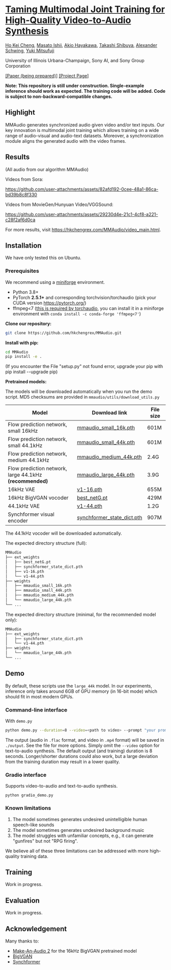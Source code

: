 # [Taming Multimodal Joint Training for High-Quality Video-to-Audio Synthesis](https://hkchengrex.github.io/MMAudio)

[Ho Kei Cheng](https://hkchengrex.github.io/), [Masato Ishii](https://scholar.google.co.jp/citations?user=RRIO1CcAAAAJ), [Akio Hayakawa](https://scholar.google.com/citations?user=sXAjHFIAAAAJ), [Takashi Shibuya](https://scholar.google.com/citations?user=XCRO260AAAAJ), [Alexander Schwing](https://www.alexander-schwing.de/), [Yuki Mitsufuji](https://www.yukimitsufuji.com/)

University of Illinois Urbana-Champaign, Sony AI, and Sony Group Corporation


[[Paper (being prepared)]](https://hkchengrex.github.io/MMAudio) [[Project Page]](https://hkchengrex.github.io/MMAudio)


**Note: This repository is still under construction. Single-example inference should work as expected. The training code will be added. Code is subject to non-backward-compatible changes.**

## Highlight

MMAudio generates synchronized audio given video and/or text inputs.
Our key innovation is multimodal joint training which allows training on a wide range of audio-visual and audio-text datasets.
Moreover, a synchronization module aligns the generated audio with the video frames.


## Results

(All audio from our algorithm MMAudio)

Videos from Sora: 

https://github.com/user-attachments/assets/82afd192-0cee-48a1-86ca-bd39b8c8f330


Videos from MovieGen/Hunyuan Video/VGGSound: 

https://github.com/user-attachments/assets/29230d4e-21c1-4cf8-a221-c28f2af6d0ca

For more results, visit https://hkchengrex.com/MMAudio/video_main.html.

## Installation

We have only tested this on Ubuntu.

### Prerequisites

We recommend using a [miniforge](https://github.com/conda-forge/miniforge) environment.

- Python 3.8+
- PyTorch **2.5.1+** and corresponding torchvision/torchaudio (pick your CUDA version https://pytorch.org/)
- ffmpeg<7 ([this is required by torchaudio](https://pytorch.org/audio/master/installation.html#optional-dependencies), you can install it in a miniforge environment with `conda install -c conda-forge 'ffmpeg<7'`)

**Clone our repository:**

```bash
git clone https://github.com/hkchengrex/MMAudio.git
```

**Install with pip:**

```bash
cd MMAudio
pip install -e .
```

(If you encounter the File "setup.py" not found error, upgrade your pip with pip install --upgrade pip)

**Pretrained models:**

The models will be downloaded automatically when you run the demo script. MD5 checksums are provided in `mmaudio/utils/download_utils.py`

| Model    | Download link | File size |
| -------- | ------- | ------- |
| Flow prediction network, small 16kHz | <a href="https://databank.illinois.edu/datafiles/k6jve/download" download="mmaudio_small_16k.pth">mmaudio_small_16k.pth</a> | 601M |
| Flow prediction network, small 44.1kHz | <a href="https://databank.illinois.edu/datafiles/864ya/download" download="mmaudio_small_44k.pth">mmaudio_small_44k.pth</a> | 601M |
| Flow prediction network, medium 44.1kHz | <a href="https://databank.illinois.edu/datafiles/pa94t/download" download="mmaudio_medium_44k.pth">mmaudio_medium_44k.pth</a> | 2.4G |
| Flow prediction network, large 44.1kHz **(recommended)** | <a href="https://databank.illinois.edu/datafiles/4jx76/download" download="mmaudio_large_44k.pth">mmaudio_large_44k.pth</a> | 3.9G |
| 16kHz VAE | <a href="https://github.com/hkchengrex/MMAudio/releases/download/v0.1/v1-16.pth">v1-16.pth</a> | 655M |
| 16kHz BigVGAN vocoder |<a href="https://github.com/hkchengrex/MMAudio/releases/download/v0.1/best_netG.pt">best_netG.pt</a> | 429M |
| 44.1kHz VAE |<a href="https://github.com/hkchengrex/MMAudio/releases/download/v0.1/v1-44.pth">v1-44.pth</a> | 1.2G | 
| Synchformer visual encoder |<a href="https://github.com/hkchengrex/MMAudio/releases/download/v0.1/synchformer_state_dict.pth">synchformer_state_dict.pth</a> | 907M |

The 44.1kHz vocoder will be downloaded automatically.

The expected directory structure (full):

```bash
MMAudio
├── ext_weights
│   ├── best_netG.pt
│   ├── synchformer_state_dict.pth
│   ├── v1-16.pth
│   └── v1-44.pth
├── weights
│   ├── mmaudio_small_16k.pth
│   ├── mmaudio_small_44k.pth
│   ├── mmaudio_medium_44k.pth
│   └── mmaudio_large_44k.pth
└── ...
```

The expected directory structure (minimal, for the recommended model only):

```bash
MMAudio
├── ext_weights
│   ├── synchformer_state_dict.pth
│   └── v1-44.pth
├── weights
│   └── mmaudio_large_44k.pth
└── ...
```

## Demo

By default, these scripts use the `large_44k` model. 
In our experiments, inference only takes around 6GB of GPU memory (in 16-bit mode) which should fit in most modern GPUs.

### Command-line interface

With `demo.py`
```bash
python demo.py --duration=8 --video=<path to video> --prompt "your prompt" 
```
The output (audio in `.flac` format, and video in `.mp4` format) will be saved in `./output`.
See the file for more options.
Simply omit the `--video` option for text-to-audio synthesis.
The default output (and training) duration is 8 seconds. Longer/shorter durations could also work, but a large deviation from the training duration may result in a lower quality.


### Gradio interface

Supports video-to-audio and text-to-audio synthesis.

```
python gradio_demo.py
```

### Known limitations

1. The model sometimes generates undesired unintelligible human speech-like sounds
2. The model sometimes generates undesired background music
3. The model struggles with unfamiliar concepts, e.g., it can generate "gunfires" but not "RPG firing".

We believe all of these three limitations can be addressed with more high-quality training data.

## Training
Work in progress.

## Evaluation
Work in progress.

## Acknowledgement
Many thanks to:
- [Make-An-Audio 2](https://github.com/bytedance/Make-An-Audio-2) for the 16kHz BigVGAN pretrained model
- [BigVGAN](https://github.com/NVIDIA/BigVGAN)
- [Synchformer](https://github.com/v-iashin/Synchformer) 

